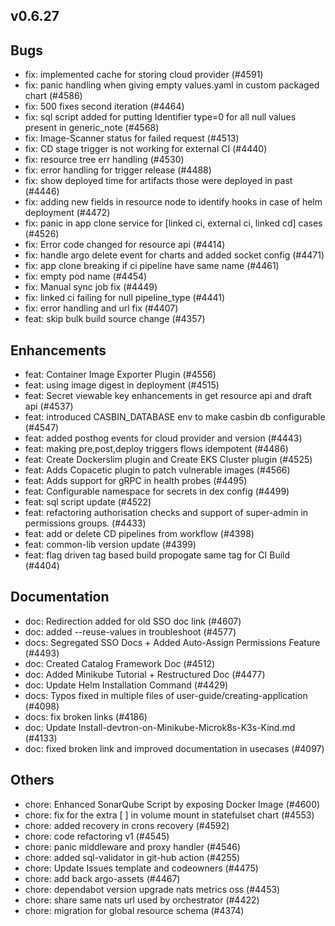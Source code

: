 ## v0.6.27

## Bugs
- fix: implemented cache for storing cloud provider  (#4591)
- fix: panic handling when giving empty values.yaml in custom packaged chart (#4586)
- fix: 500 fixes second iteration (#4464)
- fix: sql script added for putting Identifier type=0 for all null values present in generic_note (#4568)
- fix: Image-Scanner status for failed request (#4513)
- fix: CD stage trigger is not working for external CI (#4440)
- fix: resource tree err handling (#4530)
- fix: error handling for trigger release (#4488)
- fix: show deployed time for artifacts those were deployed in past (#4446)
- fix: adding new fields in resource node to identify hooks in case of helm deployment (#4472)
- fix: panic in app clone service for [linked ci, external ci, linked cd] cases (#4526)
- fix: Error code changed for resource api (#4414)
- fix: handle argo delete event for charts and added socket config (#4471)
- fix: app clone breaking if ci pipeline have same name (#4461)
- fix: empty pod name (#4454)
- fix: Manual sync job fix (#4449)
- fix: linked ci failing for null pipeline_type (#4441)
- fix: error handling and url fix (#4407)
- feat: skip bulk build source change (#4357)
## Enhancements
- feat: Container Image Exporter Plugin (#4556)
- feat: using image digest in deployment (#4515)
- feat: Secret viewable key enhancements in get resource api and draft api (#4537)
- feat: introduced CASBIN_DATABASE env to make casbin db configurable (#4547)
- feat: added posthog events for cloud provider and version (#4443)
- feat: making pre,post,deploy triggers flows idempotent (#4486)
- feat: Create Dockerslim plugin and Create EKS Cluster plugin (#4525)
- feat: Adds Copacetic plugin to patch vulnerable images  (#4566)
- feat: Adds support for gRPC in health probes (#4495)
- feat: Configurable namespace for secrets in dex config  (#4499)
- feat: sql script update (#4522)
- feat: refactoring authorisation checks and support of super-admin in permissions groups. (#4433)
- feat: add or delete CD pipelines from workflow (#4398)
- feat: common-lib version update (#4399)
- feat: flag driven tag based build propogate same tag for CI Build  (#4404)
## Documentation
- doc: Redirection added for old SSO doc link (#4607)
- doc: added --reuse-values in troubleshoot (#4577)
- docs: Segregated SSO Docs + Added Auto-Assign Permissions Feature (#4493)
- doc: Created Catalog Framework Doc (#4512)
- doc: Added Minikube Tutorial + Restructured Doc (#4477)
- doc: Update Helm Installation Command (#4429)
- docs: Typos fixed in multiple files of user-guide/creating-application (#4098)
- docs: fix broken links (#4186)
- doc: Update Install-devtron-on-Minikube-Microk8s-K3s-Kind.md (#4133)
- doc: fixed broken link and improved documentation in usecases (#4097)
## Others
- chore:  Enhanced SonarQube Script by exposing Docker Image (#4600)
- chore: fix for the extra [ ] in volume mount in statefulset chart (#4553)
- chore: added recovery in crons recovery (#4592)
- chore: code refactoring v1 (#4545)
- chore: panic middleware and proxy handler (#4546)
- chore: added sql-validator in git-hub action (#4255)
- chore: Update Issues template and codeowners (#4475)
- chore: add back argo-assets (#4467)
- chore: dependabot version upgrade nats metrics oss (#4453)
- chore: share same nats url used by orchestrator (#4422)
- chore: migration for global resource schema (#4374)



